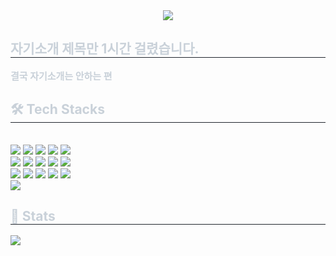 <!--
**CalaMiTY0311/CalaMiTY0311** is a ✨ _special_ ✨ repository because its `README.md` (this file) appears on your GitHub profile.

Here are some ideas to get you started:

- 🔭 I’m currently working on ...
- 🌱 I’m currently learning ...
- 👯 I’m looking to collaborate on ...
- 🤔 I’m looking for help with ...
- 💬 Ask me about ...
- 📫 How to reach me: ...
- 😄 Pronouns: ...
- ⚡ Fun fact: ...
-->
<div align= "center">
    <img src="https://capsule-render.vercel.app/api?type=rounded&color=0:82f2be,100:afe3e4&height=120&text=CalaMiTY0311&animation=&fontColor=3eb18f&fontSize=50" />
    </div>
    <div style="text-align: left;"> 
    <h2 style="border-bottom: 1px solid #21262d; color: #c9d1d9;"> 자기소개 제목만 1시간 걸렸습니다. </h2>  
    <div style="font-weight: 700; font-size: 15px; text-align: left; color: #c9d1d9;"> 결국 자기소개는 안하는 편 </div> 
    </div>
    <div style="text-align: left;">
    <h2 style="border-bottom: 1px solid #21262d; color: #c9d1d9;"> 🛠️ Tech Stacks </h2> <br> 
    <div style="margin: ; text-align: left;" "text-align: left;"> <img src="https://img.shields.io/badge/HTML5-E34F26?style=plastic&logo=HTML5&logoColor=white">
          <img src="https://img.shields.io/badge/Javascript-F7DF1E?style=plastic&logo=Javascript&logoColor=white">
          <img src="https://img.shields.io/badge/Python-3776AB?style=plastic&logo=Python&logoColor=white">
          <img src="https://img.shields.io/badge/Django-092E20?style=plastic&logo=Django&logoColor=white">
          <img src="https://img.shields.io/badge/Selenium-43B02A?style=plastic&logo=Selenium&logoColor=white">
          <br/><img src="https://img.shields.io/badge/React-61DAFB?style=plastic&logo=React&logoColor=white">
          <img src="https://img.shields.io/badge/Node.js-339933?style=plastic&logo=Node.js&logoColor=white">
          <img src="https://img.shields.io/badge/MongoDB-47A248?style=plastic&logo=MongoDB&logoColor=white">
          <img src="https://img.shields.io/badge/Express-000000?style=plastic&logo=Express&logoColor=white">
          <img src="https://img.shields.io/badge/Bootstrap-7952B3?style=plastic&logo=Bootstrap&logoColor=white">
          <br/><img src="https://img.shields.io/badge/Git-F05032?style=plastic&logo=Git&logoColor=white">
          <img src="https://img.shields.io/badge/Github-181717?style=plastic&logo=Github&logoColor=white">
          <img src="https://img.shields.io/badge/Docker-2496ED?style=plastic&logo=Docker&logoColor=white">
          <img src="https://img.shields.io/badge/Vercel-000000?style=plastic&logo=Vercel&logoColor=white">
          <img src="https://img.shields.io/badge/Amazon AWS-232F3E?style=plastic&logo=Amazon AWS&logoColor=white">
          <br/><img src="https://img.shields.io/badge/Discord-5865F2?style=plastic&logo=Discord&logoColor=white">
          </div>
    </div>
    <div style="text-align: left;"> 
    <h2 style="border-bottom: 1px solid #21262d; color: #c9d1d9;"> 🏅 Stats </h2> <div style="text-align: left;">  <img src="https://github-readme-stats.vercel.app/api/top-langs/?username=CalaMiTY0311&layout=compact&bg_color=180,000000,&title_color=000000&text_color=000000"
          /> </div> 
    </div>
    

